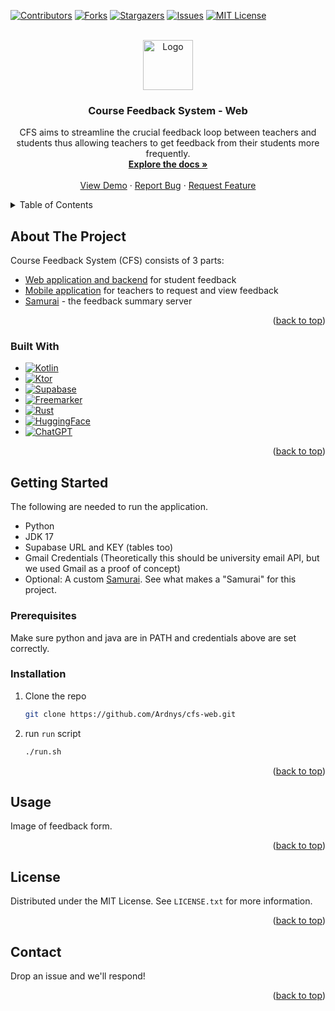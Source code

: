 <!-- Improved compatibility of back to top link: See: https://github.com/othneildrew/Best-README-Template/pull/73 -->
<a name="readme-top"></a>
<!--
*** Thanks for checking out the Best-README-Template. If you have a suggestion
*** that would make this better, please fork the repo and create a pull request
*** or simply open an issue with the tag "enhancement".
*** Don't forget to give the project a star!
*** Thanks again! Now go create something AMAZING! :D
-->



<!-- PROJECT SHIELDS -->
<!--
*** I'm using markdown "reference style" links for readability.
*** Reference links are enclosed in brackets [ ] instead of parentheses ( ).
*** See the bottom of this document for the declaration of the reference variables
*** for contributors-url, forks-url, etc. This is an optional, concise syntax you may use.
*** https://www.markdownguide.org/basic-syntax/#reference-style-links
-->
[![Contributors][contributors-shield]][contributors-url]
[![Forks][forks-shield]][forks-url]
[![Stargazers][stars-shield]][stars-url]
[![Issues][issues-shield]][issues-url]
[![MIT License][license-shield]][license-url]



<!-- PROJECT LOGO -->
<br />
<div align="center">
  <a href="https://github.com/Ardnys/cfs-web">
    <img src="images/logo.png" alt="Logo" width="80" height="80">
  </a>

<h3 align="center">Course Feedback System - Web</h3>

  <p align="center">
CFS aims to streamline the crucial feedback loop between teachers and students thus allowing teachers to get feedback from their students more frequently.
    <br />
    <a href="https://github.com/Ardnys/cfs-web"><strong>Explore the docs »</strong></a>
    <br />
    <br />
    <a href="https://github.com/Ardnys/cfs-web">View Demo</a>
    ·
    <a href="https://github.com/Ardnys/cfs-web/issues/new?labels=bug&template=bug-report---.md">Report Bug</a>
    ·
    <a href="https://github.com/Ardnys/cfs-web/issues/new?labels=enhancement&template=feature-request---.md">Request Feature</a>
  </p>
</div>



<!-- TABLE OF CONTENTS -->
<details>
  <summary>Table of Contents</summary>
  <ol>
    <li>
      <a href="#about-the-project">About The Project</a>
      <ul>
        <li><a href="#built-with">Built With</a></li>
      </ul>
    </li>
    <li>
      <a href="#getting-started">Getting Started</a>
      <ul>
        <li><a href="#prerequisites">Prerequisites</a></li>
        <li><a href="#installation">Installation</a></li>
      </ul>
    </li>
    <li><a href="#usage">Usage</a></li>
    <li><a href="#roadmap">Roadmap</a></li>
    <li><a href="#contributing">Contributing</a></li>
    <li><a href="#license">License</a></li>
    <li><a href="#contact">Contact</a></li>
    <li><a href="#acknowledgments">Acknowledgments</a></li>
  </ol>
</details>



<!-- ABOUT THE PROJECT -->
## About The Project

Course Feedback System (CFS) consists of 3 parts:
- [Web application and backend](https://github.com/Ardnys/cfs-web) for student feedback
- [Mobile application](https://github.com/ThePotatoDuke/CFS) for teachers to request and view feedback
- [Samurai](https://github.com/Ardnys/samurai-rs) - the feedback summary server
<p align="right">(<a href="#readme-top">back to top</a>)</p>



### Built With

* [![Kotlin][Kotlin.org]][Kotlin-url]
* [![Ktor][Ktor.io]][Ktor-url]
* [![Supabase][Supabase.com]][Supabase-url]
* [![Freemarker][Freemarker.org]][Freemarker-url]
* [![Rust][Rust.org]][Rust-url]
* [![HuggingFace][Hugging.co]][Hugging-url]
* [![ChatGPT][ChatGPT]][ChatGPT-url]

<p align="right">(<a href="#readme-top">back to top</a>)</p>



<!-- GETTING STARTED -->
## Getting Started
The following are needed to run the application.
- Python
- JDK 17 
- Supabase URL and KEY (tables too)
- Gmail Credentials (Theoretically this should be university email API, but we used Gmail as a proof of concept)
- Optional: A custom [Samurai](https://github.com/Ardnys/samurai-rs). See what makes a "Samurai" for this project.

### Prerequisites

Make sure python and java are in PATH and credentials above are set correctly.

### Installation

1. Clone the repo
   ```sh
   git clone https://github.com/Ardnys/cfs-web.git
   ```
2. run `run` script
   ```sh
   ./run.sh
   ```

<p align="right">(<a href="#readme-top">back to top</a>)</p>



<!-- USAGE EXAMPLES -->
## Usage

Image of feedback form.


<p align="right">(<a href="#readme-top">back to top</a>)</p>



<!-- LICENSE -->
## License

Distributed under the MIT License. See `LICENSE.txt` for more information.

<p align="right">(<a href="#readme-top">back to top</a>)</p>



<!-- CONTACT -->
## Contact

Drop an issue and we'll respond!

<p align="right">(<a href="#readme-top">back to top</a>)</p>


<!-- MARKDOWN LINKS & IMAGES -->
<!-- https://www.markdownguide.org/basic-syntax/#reference-style-links -->
[contributors-shield]: https://img.shields.io/github/contributors/Ardnys/cfs-web.svg?style=for-the-badge
[contributors-url]: https://github.com/Ardnys/cfs-web/graphs/contributors
[forks-shield]: https://img.shields.io/github/forks/Ardnys/cfs-web.svg?style=for-the-badge
[forks-url]: https://github.com/Ardnys/cfs-web/network/members
[stars-shield]: https://img.shields.io/github/stars/Ardnys/cfs-web.svg?style=for-the-badge
[stars-url]: https://github.com/Ardnys/cfs-web/stargazers
[issues-shield]: https://img.shields.io/github/issues/Ardnys/cfs-web.svg?style=for-the-badge
[issues-url]: https://github.com/Ardnys/cfs-web/issues
[license-shield]: https://img.shields.io/github/license/Ardnys/cfs-web.svg?style=for-the-badge
[license-url]: https://github.com/Ardnys/cfs-web/blob/master/LICENSE.txt
[product-screenshot]: images/screenshot.png
[Rust.org]: https://img.shields.io/badge/Rust-000000?style=for-the-badge&logo=rust&logoColor=black&labelColor=white
[Rust-url]: https://www.rust-lang.org/
[ChatGPT]: https://img.shields.io/badge/GPT-412991?style=for-the-badge&logo=openai&logoColor=white&labelColor=black
[ChatGPT-url]: https://vuejs.org/
[Hugging.co]: https://img.shields.io/badge/HuggingFace-FFD21E?style=for-the-badge&logo=huggingface&logoColor=white&labelColor=black
[Hugging-url]: https://huggingface.co/facebook/bart-large-cnn
[Freemarker.org]: https://img.shields.io/badge/Freemarker-326CAC?style=for-the-badge&logo=apachefreemarker&logoColor=white&labelColor=black
[Freemarker-url]: https://freemarker.apache.org/index.html
[Supabase.com]: https://img.shields.io/badge/Supabase-3FCF8E?style=for-the-badge&logo=supabase&logoColor=3FCF8E&labelColor=black
[Supabase-url]: https://laravel.com
[Ktor.io]: https://img.shields.io/badge/Ktor-563D7C?style=for-the-badge&logo=ktor&logoColor=white&labelColor=black
[Ktor-url]: https://ktor.io/
[Kotlin.org]: https://img.shields.io/badge/Kotlin-7F52FF?style=for-the-badge&logo=kotlin&logoColor=7F52FF&labelColor=black
[Kotlin-url]: https://kotlinlang.org/
